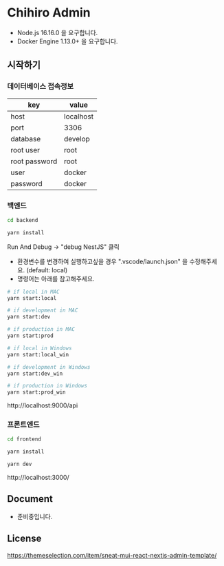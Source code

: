 # Chihiro Admin

- Node.js 16.16.0 을 요구합니다.
- Docker Engine 1.13.0+ 을 요구합니다.

## 시작하기

### 데이터베이스 접속정보

| key           | value     |
| ------------- | --------- |
| host          | localhost |
| port          | 3306      |
| database      | develop   |
| root user     | root      |
| root password | root      |
| user          | docker    |
| password      | docker    |

### 백엔드

```bash
cd backend
```

```bash
yarn install
```

Run And Debug -> "debug NestJS" 클릭

- 환경변수를 변경하여 실행하고싶을 경우 ".vscode/launch.json" 을 수정해주세요. (default: local)
- 명령어는 아래를 참고해주세요.

```bash
# if local in MAC
yarn start:local

# if development in MAC
yarn start:dev

# if production in MAC
yarn start:prod
```

```bash
# if local in Windows
yarn start:local_win

# if development in Windows
yarn start:dev_win

# if production in Windows
yarn start:prod_win
```

http://localhost:9000/api

### 프론트엔드

```bash
cd frontend
```

```bash
yarn install
```

```bash
yarn dev
```

http://localhost:3000/

## Document

- 준비중입니다.

## License

https://themeselection.com/item/sneat-mui-react-nextjs-admin-template/
